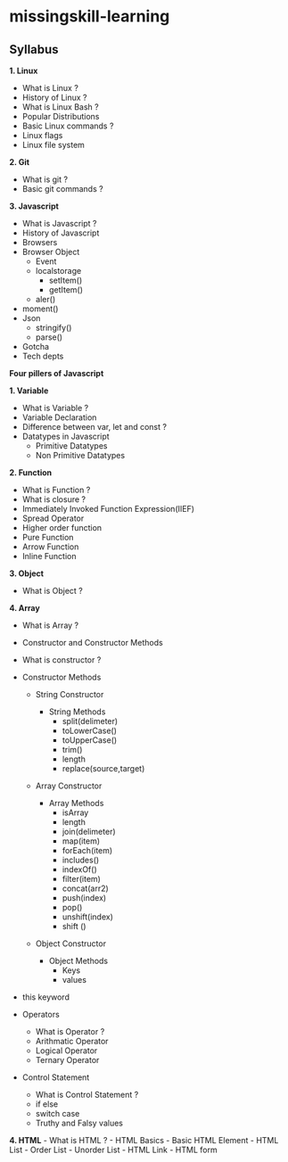 # missingskill-learning

## Syllabus

**1. Linux**

- What is Linux ?
- History of Linux ?
- What is Linux Bash ?
- Popular Distributions
- Basic Linux commands ?
- Linux flags
- Linux file system

**2. Git**

- What is git ?
- Basic git commands ?

**3. Javascript**

- What is Javascript ?
- History of Javascript
- Browsers
- Browser Object
     - Event
     - localstorage
          - setItem()
          - getItem()
     - aler()
- moment()
- Json
     - stringify()
     - parse()
- Gotcha
- Tech depts

**Four pillers of Javascript**

**1. Variable**
- What is Variable ?
- Variable Declaration
- Difference between var, let and const ?
- Datatypes in Javascript
     - Primitive Datatypes
     - Non Primitive Datatypes
    
**2. Function**
- What is Function ?
- What is closure ?
- Immediately Invoked Function Expression(IIEF)
- Spread Operator
- Higher order function
- Pure Function
- Arrow Function
- Inline Function

**3. Object**
- What is Object ?

**4. Array**
- What is Array ?

- Constructor and Constructor Methods     
- What is constructor ?
- Constructor Methods
     - String Constructor
          - String Methods
               - split(delimeter)
               - toLowerCase()
               - toUpperCase()
               - trim()
               - length
               - replace(source,target)

     - Array Constructor
          - Array Methods
               - isArray
               - length
               - join(delimeter)
               - map(item)
               - forEach(item)
               - includes()
               - indexOf()
               - filter(item)
               - concat(arr2)
               - push(index)
               - pop()
               - unshift(index)
               - shift ()  

     - Object Constructor
          - Object Methods
               - Keys
               - values

- this keyword

- Operators
     - What is Operator ?
     - Arithmatic Operator
     - Logical Operator
     - Ternary Operator

- Control Statement
     - What is Control Statement ?
     - if else
     - switch case
     - Truthy and Falsy values

               
**4. HTML**
     - What is HTML ?
     - HTML Basics
     - Basic HTML Element
     - HTML List
          - Order List
          - Unorder List
     - HTML Link 
     - HTML form    
         
            






